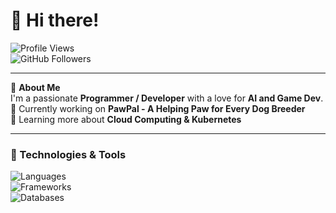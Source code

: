 # 👋 Hi there!

![Profile Views](https://komarev.com/ghpvc/?username=aspvrn&color=blueviolet)  
![GitHub Followers](https://img.shields.io/github/followers/aspvrn?label=Follow&style=social)

---

🌟 **About Me**  
I'm a passionate **Programmer / Developer** with a love for **AI and Game Dev**.  
🔭 Currently working on **PawPal - A Helping Paw for Every Dog Breeder**  
🌱 Learning more about **Cloud Computing & Kubernetes**  

---

### 🚀 Technologies & Tools
![Languages](https://img.shields.io/badge/Languages-Python,%20C%23,%20HTML%2FCSS%2FJavaScript-blue)  
![Frameworks](https://img.shields.io/badge/Frameworks-React,%20Node.js,%20Django-brightgreen)  
![Databases](https://img.shields.io/badge/Databases-SQLite,%20MongoDB-orange)  

